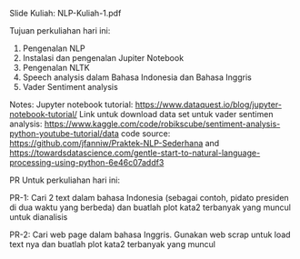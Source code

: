 Slide Kuliah: NLP-Kuliah-1.pdf

Tujuan perkuliahan hari ini:
1. Pengenalan NLP
2. Instalasi dan pengenalan Jupiter Notebook
3. Pengenalan NLTK
4. Speech analysis dalam Bahasa Indonesia dan Bahasa Inggris
5. Vader Sentiment analysis

Notes: Jupyter notebook tutorial: https://www.dataquest.io/blog/jupyter-notebook-tutorial/ 
Link untuk download data set untuk vader sentimen analysis: https://www.kaggle.com/code/robikscube/sentiment-analysis-python-youtube-tutorial/data
code source: https://github.com/jfanniw/Praktek-NLP-Sederhana and https://towardsdatascience.com/gentle-start-to-natural-language-processing-using-python-6e46c07addf3

PR Untuk perkuliahan hari ini:

PR-1: Cari 2 text dalam bahasa Indonesia (sebagai contoh, pidato presiden di dua waktu yang berbeda) dan buatlah plot kata2 terbanyak yang muncul untuk dianalisis

PR-2: Cari web page dalam bahasa Inggris. Gunakan web scrap untuk load text nya dan buatlah plot kata2 terbanyak yang muncul
